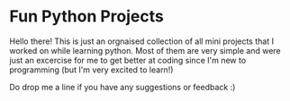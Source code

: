 # Fun Python Projects

Hello there! This is just an orgnaised collection of all mini projects that I worked on while learning python. Most of them are very simple and were just an excercise for me to get better at coding since I'm new to programming (but I'm very excited to learn!)

Do drop me a line if you have any suggestions or feedback :) 

